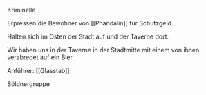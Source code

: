 
Kriminelle 

Erpressen die Bewohner von [[Phandalin]] für Schutzgeld.

Halten sich im Osten der Stadt auf und der Taverne dort.

Wir haben uns in der Taverne in der Stadtmitte mit einem von ihnen verabredet auf ein Bier.

Anführer: [[Glasstab]]

Söldnergruppe